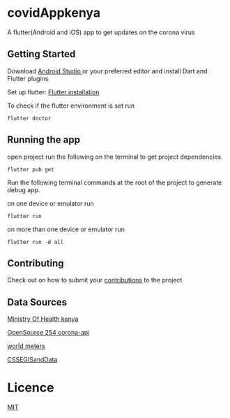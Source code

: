 # covidAppkenya
A flutter(Android and iOS) app to get updates on the corona virus
## Getting Started
Download  [Android Studio  ](https://developer.android.com/studio) or your preferred editor and install  Dart and Flutter plugins 

Set up flutter: [ Flutter installation  ](https://flutter.dev/docs/get-started/install)

To check if the flutter environment is set run

    flutter doctor

## Running the app
open project run the following on the terminal to get project dependencies.

    flutter pub get

Run the following terminal commands at the root of the project to generate debug app.

on one device or emulator run

    flutter run   
on more than one device or emulator run

    flutter run -d all 

## Contributing
Check out on how to submit your  [contributions](/CONTRIBUTING.md) to the project

## Data Sources
[Ministry Of Health kenya  ](http://www.health.go.ke/)

[OpenSource 254 corona-api  ](https://github.com/Opensource-254/corona-api)

[world meters  ](https://https://www.worldometers.info/coronavirus/)

[CSSEGISandData  ](https://github.com/CSSEGISandData/COVID-19/tree/master/csse_covid_19_data)

# Licence
[MIT](/LICENSE)

